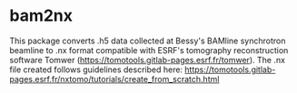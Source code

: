# bam2nx

This package converts .h5 data collected at Bessy's BAMline synchrotron beamline to .nx format compatible with ESRF's tomography reconstruction software Tomwer (https://tomotools.gitlab-pages.esrf.fr/tomwer). 
The .nx file created follows guidelines described here: https://tomotools.gitlab-pages.esrf.fr/nxtomo/tutorials/create_from_scratch.html
